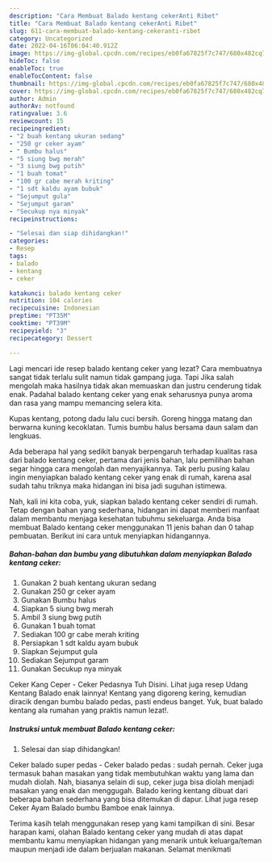 ```yaml
---
description: "Cara Membuat Balado kentang cekerAnti Ribet"
title: "Cara Membuat Balado kentang cekerAnti Ribet"
slug: 611-cara-membuat-balado-kentang-cekeranti-ribet
category: Uncategorized
date: 2022-04-16T06:04:40.912Z
image: https://img-global.cpcdn.com/recipes/eb0fa67825f7c747/680x482cq70/balado-kentang-ceker-foto-resep-utama.jpg
hideToc: false
enableToc: true
enableTocContent: false
thumbnail: https://img-global.cpcdn.com/recipes/eb0fa67825f7c747/680x482cq70/balado-kentang-ceker-foto-resep-utama.jpg
cover: https://img-global.cpcdn.com/recipes/eb0fa67825f7c747/680x482cq70/balado-kentang-ceker-foto-resep-utama.jpg
author: Admin
authorAv: notfound
ratingvalue: 3.6
reviewcount: 15
recipeingredient:
- "2 buah kentang ukuran sedang"
- "250 gr ceker ayam"
- " Bumbu halus"
- "5 siung bwg merah"
- "3 siung bwg putih"
- "1 buah tomat"
- "100 gr cabe merah kriting"
- "1 sdt kaldu ayam bubuk"
- "Sejumput gula"
- "Sejumput garam"
- "Secukup nya minyak"
recipeinstructions:

- "Selesai dan siap dihidangkan!"
categories:
- Resep
tags:
- balado
- kentang
- ceker

katakunci: balado kentang ceker 
nutrition: 104 calories
recipecuisine: Indonesian
preptime: "PT35M"
cooktime: "PT39M"
recipeyield: "3"
recipecategory: Dessert

---
```



Lagi mencari ide resep balado kentang ceker yang lezat? Cara membuatnya sangat tidak terlalu sulit namun tidak gampang juga. Tapi Jika salah mengolah maka hasilnya tidak akan memuaskan dan justru cenderung tidak enak. Padahal balado kentang ceker yang enak seharusnya punya aroma dan rasa yang mampu memancing selera kita.


Kupas kentang, potong dadu lalu cuci bersih. Goreng hingga matang dan berwarna kuning kecoklatan. Tumis bumbu halus bersama daun salam dan lengkuas.

Ada beberapa hal yang sedikit banyak berpengaruh terhadap kualitas rasa dari balado kentang ceker, pertama dari jenis bahan, lalu pemilihan bahan segar hingga cara mengolah dan menyajikannya. Tak perlu pusing kalau ingin menyiapkan balado kentang ceker yang enak di rumah, karena asal sudah tahu triknya maka hidangan ini bisa jadi suguhan istimewa.


Nah, kali ini kita coba, yuk, siapkan balado kentang ceker sendiri di rumah. Tetap dengan bahan yang sederhana, hidangan ini dapat memberi manfaat dalam membantu menjaga kesehatan tubuhmu sekeluarga. Anda bisa membuat Balado kentang ceker menggunakan 11 jenis bahan dan 0 tahap pembuatan. Berikut ini cara untuk menyiapkan hidangannya.

<!--inarticleads1-->

##### Bahan-bahan dan bumbu yang dibutuhkan dalam menyiapkan Balado kentang ceker:

1. Gunakan 2 buah kentang ukuran sedang
1. Gunakan 250 gr ceker ayam
1. Gunakan  Bumbu halus
1. Siapkan 5 siung bwg merah
1. Ambil 3 siung bwg putih
1. Gunakan 1 buah tomat
1. Sediakan 100 gr cabe merah kriting
1. Persiapkan 1 sdt kaldu ayam bubuk
1. Siapkan Sejumput gula
1. Sediakan Sejumput garam
1. Gunakan Secukup nya minyak


Ceker Kang Ceper - Ceker Pedasnya Tuh Disini. Lihat juga resep Udang Kentang Balado enak lainnya! Kentang yang digoreng kering, kemudian diracik dengan bumbu balado pedas, pasti endeus banget. Yuk, buat balado kentang ala rumahan yang praktis namun lezat!. 

<!--inarticleads2-->

##### Instruksi untuk membuat Balado kentang ceker:


1. Selesai dan siap dihidangkan!

Ceker balado super pedas - Ceker balado pedas : sudah pernah. Ceker juga termasuk bahan masakan yang tidak membutuhkan waktu yang lama dan mudah diolah. Nah, biasanya selain di sup, ceker juga bisa diolah menjadi masakan yang enak dan menggugah. Balado kering kentang dibuat dari beberapa bahan sederhana yang bisa ditemukan di dapur. Lihat juga resep Ceker Ayam Balado bumbu Bamboe enak lainnya. 

Terima kasih telah menggunakan resep yang kami tampilkan di sini. Besar harapan kami, olahan Balado kentang ceker yang mudah di atas dapat membantu kamu menyiapkan hidangan yang menarik untuk keluarga/teman maupun menjadi ide dalam berjualan makanan. Selamat menikmati
